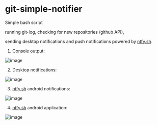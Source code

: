 # git-simple-notifier
Simple bash script 

running git-log, checking for new repositories (github API), 

sending desktop notifications and push notifications powered by [ntfy.sh](ntfy.sh).


1. Console output:

![image](https://user-images.githubusercontent.com/56994434/188336322-129d039e-2c15-49c2-a0f8-7e2029f5f64b.png)


2. Desktop notifications:

![image](https://user-images.githubusercontent.com/56994434/188336327-246643e9-d6c3-438c-9eda-9d1fce7683f4.png)


3. [ntfy.sh](ntfy.sh) android notifications:

![image](https://user-images.githubusercontent.com/56994434/188336329-8c54604a-049d-4b92-96bc-b578387a70fd.png)


4. [ntfy.sh](ntfy.sh) android application:

![image](https://user-images.githubusercontent.com/56994434/188336331-6b7e1ec1-fa12-47ba-a05a-9f4b4186d078.png)
